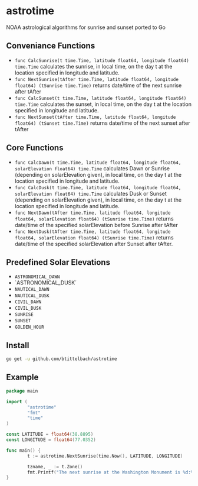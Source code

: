 # astrotime


NOAA astrological algorithms for sunrise and sunset ported to Go

## Conveniance Functions

- `func CalcSunrise(t time.Time, latitude float64, longitude float64) time.Time` calculates the sunrise, in local time, on the day t at the location specified in longitude and latitude.
- `func NextSunrise(tAfter time.Time, latitude float64, longitude float64) (tSunrise time.Time)` returns date/time of the next sunrise after tAfter
- `func CalcSunset(t time.Time, latitude float64, longitude float64) time.Time` calculates the sunset, in local time,  on the day t at the location specified in longitude and latitude.
- `func NextSunset(tAfter time.Time, latitude float64, longitude float64) (tSunset time.Time)` returns date/time of the next sunset after tAfter

## Core Functions

- `func CalcDawn(t time.Time, latitude float64, longitude float64, solarElevation float64) time.Time` calculates Dawn or Sunrise (depending on solarElevation given), in local time, on the day t at the location specified in longitude and latitude.
- `func CalcDusk(t time.Time, latitude float64, longitude float64, solarElevation float64) time.Time` calculates Dusk or Sunset (depending on solarElevation given), in local time, on the day t at the location specified in longitude and latitude.
- `func NextDawn(tAfter time.Time, latitude float64, longitude float64, solarElevation float64) (tSunrise time.Time)` returns date/time of
the specified solarElevation before Sunrise after tAfter
- `func NextDusk(tAfter time.Time, latitude float64, longitude float64, solarElevation float64) (tSunrise time.Time)` returns date/time of the specified solarElevation after Sunset after tAfter.

## Predefined Solar Elevations

- `ASTRONOMICAL_DAWN`
- `ASTRONOMICAL_DUSK´
- `NAUTICAL_DAWN`
- `NAUTICAL_DUSK`
- `CIVIL_DAWN`
- `CIVIL_DUSK`
- `SUNRISE`
- `SUNSET`
- `GOLDEN_HOUR`


## Install

``` sh
go get -u github.com/btittelbach/astrotime
```

## Example

```go
package main

import (
        "astrotime"
        "fmt"
        "time"
)

const LATITUDE = float64(38.8895)
const LONGITUDE = float64(77.0352)

func main() {
        t := astrotime.NextSunrise(time.Now(), LATITUDE, LONGITUDE)

        tzname, _ := t.Zone()
        fmt.Printf("The next sunrise at the Washington Monument is %d:%02d %s on %d/%d/%d.\n", t.Hour(), t.Minute(), tzname, t.Month(), t.Day(), t.Year())
}
```

